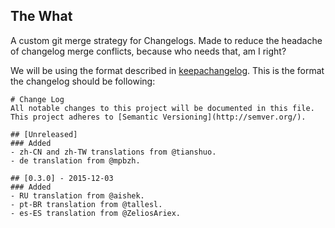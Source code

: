 ## The What
A custom git merge strategy for Changelogs. Made to reduce the headache of changelog merge conflicts, because who needs that, am I right?

We will be using the format described in [keepachangelog](http://keepachangelog.com/). This is the format the changelog should be following:

```
# Change Log
All notable changes to this project will be documented in this file.
This project adheres to [Semantic Versioning](http://semver.org/).

## [Unreleased]
### Added
- zh-CN and zh-TW translations from @tianshuo.
- de translation from @mpbzh.

## [0.3.0] - 2015-12-03
### Added
- RU translation from @aishek.
- pt-BR translation from @tallesl.
- es-ES translation from @ZeliosAriex.
```

